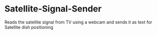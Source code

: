 # Satellite-Signal-Sender
Reads the satellite signal from TV using a webcam and sends it as text for Satellite dish positioning
